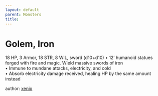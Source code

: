 ```yaml
---
layout: default
parent: Monsters 
title: 
--- 
```

# Golem, Iron
18 HP, 3 Armor, 18 STR, 8 WIL, sword (d10+d10)
• 12’ humanoid statues forged with fire and magic. Wield massive swords of iron  
• Immune to mundane attacks, electricity, and cold  
• Absorb electricity damage received, healing HP by the same amount instead  




author: [xenio](https://xenioinabottle.blogspot.com/2021/02/classic-monsters-for-cairnito-part-1.html) 


